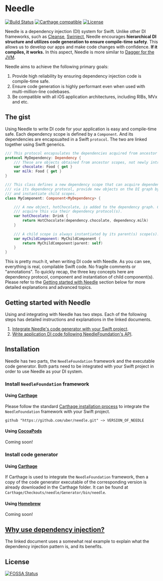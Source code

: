 # Needle

[![Build Status](https://travis-ci.com/uber/needle.svg?branch=master)](https://travis-ci.com/uber/needle?branch=master)
[![Carthage compatible](https://img.shields.io/badge/Carthage-compatible-4BC51D.svg?style=flat)](https://github.com/Carthage/Carthage)
[![License](https://img.shields.io/badge/License-Apache%202.0-blue.svg)](https://opensource.org/licenses/Apache-2.0)

Needle is a dependency injection (DI) system for Swift. Unlike other DI frameworks, such as [Cleanse](https://github.com/square/Cleanse), [Swinject](https://github.com/Swinject/Swinject), Needle encourages **hierarchical DI structure and utilizes code generation to ensure compile-time safety**. This allows us to develop our apps and make code changes with confidence. **If it compiles, it works.** In this aspect, Needle is more similar to [Dagger for the JVM](https://google.github.io/dagger/).

Needle aims to achieve the following primary goals:
1. Provide high reliability by ensuring dependency injection code is compile-time safe.
2. Ensure code generation is highly performant even when used with multi-million-line codebases.
3. Be compatible with all iOS application architectures, including RIBs, MVx and etc.

## The gist

Using Needle to write DI code for your application is easy and compile-time safe. Each dependency scope is defined by a `Component`. And its dependencies are encapsualted in a Swift `protocol`. The two are linked together using Swift generics.

```swift
/// This protocol encapsulates the dependencies acquired from ancestor scopes.
protocol MyDependency: Dependency {
    /// These are objects obtained from ancestor scopes, not newly introduced at this scope.
    var chocolate: Food { get }
    var milk: Food { get }
}

/// This class defines a new dependency scope that can acquire dependencies from ancestor scopes
/// via its dependency protocol, provide new objects on the DI graph by declaring properties,
/// and instantiate child scopes.
class MyComponent: Component<MyDependency> {

    /// A new object, hotChocolate, is added to the dependency graph. Child scope(s) can then
    /// acquire this via their dependency protocol(s).
    var hotChocolate: Drink {
        return HotChocolate(dependency.chocolate, dependency.milk)
    }
    
    /// A child scope is always instantiated by its parent(s) scope(s).
    var myChildComponent: MyChildComponent {
        return MyChildComponent(parent: self)
    }
}
```

This is pretty much it, when writing DI code with Needle. As you can see, everything is real, compilable Swift code. No fragile comments or "annotations". To quickly recap, the three key concepts here are dependency protocol, component and instantiation of child component(s). Please refer to the [Getting started with Needle](#getting-started-with-needle) section below for more detailed explanations and advanced topics.

## Getting started with Needle

Using and integrating with Needle has two steps. Each of the following steps has detailed instructions and explanations in the linked documents.

1. [Integrate Needle's code generator with your Swift project](./GENERATOR.md).
2. [Write application DI code following NeedleFoundation's API](./API.md).

## Installation

Needle has two parts, the `NeedleFoundation` framework and the executable code generator. Both parts need to be integrated with your Swift project in order to use Needle as your DI system.

### Install `NeedleFoundation` framework

#### Using [Carthage](https://github.com/Carthage/Carthage)

Please follow the standard [Carthage installation process](https://github.com/Carthage/Carthage#quick-start) to integrate the `NeedleFoundation` framework with your Swift project.
```
github "https://github.com/uber/needle.git" ~> VERSION_OF_NEEDLE
```

#### Using [CocoaPods](https://github.com/CocoaPods/CocoaPods)

Coming soon!

### Install code generator

#### Using [Carthage](https://github.com/Carthage/Carthage)

If Carthage is used to integrate  the `NeedleFoundation` framework, then a copy of the code generator executable of the corresponding version is already downloaded in the Carthage folder. It can be found at `Carthage/Checkouts/needle/Generator/bin/needle`.

#### Using [Homebrew](https://github.com/Homebrew/brew)

Coming soon!

## [Why use dependency injection?](./WHY_DI.md)

The linked document uses a somewhat real example to explain what the dependency injection pattern is, and its benefits.

## License
[![FOSSA Status](https://app.fossa.io/api/projects/git%2Bgithub.com%2Fuber%2Fswift-concurrency.svg?type=large)](https://app.fossa.io/projects/git%2Bgithub.com%2Fuber%2Fswift-concurrency?ref=badge_large)
